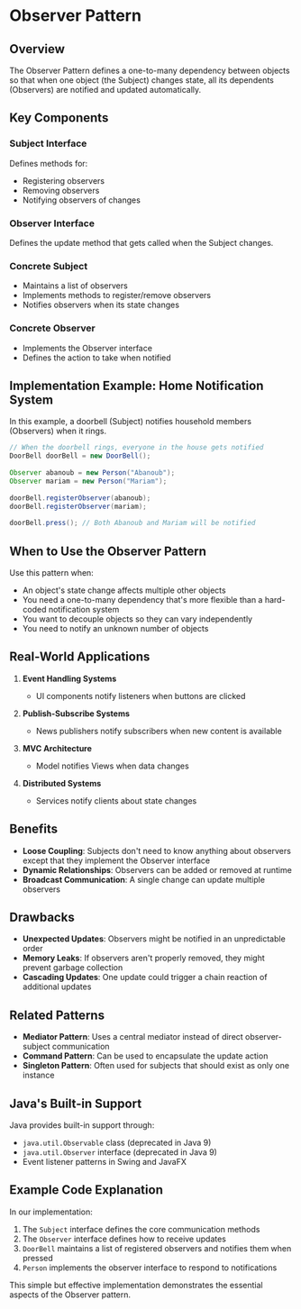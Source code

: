 # Observer Pattern

## Overview
The Observer Pattern defines a one-to-many dependency between objects so that when one object (the Subject) changes state, all its dependents (Observers) are notified and updated automatically.

## Key Components

### Subject Interface
Defines methods for:
- Registering observers
- Removing observers
- Notifying observers of changes

### Observer Interface
Defines the update method that gets called when the Subject changes.

### Concrete Subject
- Maintains a list of observers
- Implements methods to register/remove observers
- Notifies observers when its state changes

### Concrete Observer
- Implements the Observer interface
- Defines the action to take when notified

## Implementation Example: Home Notification System

In this example, a doorbell (Subject) notifies household members (Observers) when it rings.

```java
// When the doorbell rings, everyone in the house gets notified
DoorBell doorBell = new DoorBell();
        
Observer abanoub = new Person("Abanoub");
Observer mariam = new Person("Mariam");
        
doorBell.registerObserver(abanoub);
doorBell.registerObserver(mariam);
        
doorBell.press(); // Both Abanoub and Mariam will be notified
```

## When to Use the Observer Pattern

Use this pattern when:
- An object's state change affects multiple other objects
- You need a one-to-many dependency that's more flexible than a hard-coded notification system
- You want to decouple objects so they can vary independently
- You need to notify an unknown number of objects

## Real-World Applications

1. **Event Handling Systems**
    - UI components notify listeners when buttons are clicked

2. **Publish-Subscribe Systems**
    - News publishers notify subscribers when new content is available

3. **MVC Architecture**
    - Model notifies Views when data changes

4. **Distributed Systems**
    - Services notify clients about state changes

## Benefits

- **Loose Coupling**: Subjects don't need to know anything about observers except that they implement the Observer interface
- **Dynamic Relationships**: Observers can be added or removed at runtime
- **Broadcast Communication**: A single change can update multiple observers

## Drawbacks

- **Unexpected Updates**: Observers might be notified in an unpredictable order
- **Memory Leaks**: If observers aren't properly removed, they might prevent garbage collection
- **Cascading Updates**: One update could trigger a chain reaction of additional updates

## Related Patterns

- **Mediator Pattern**: Uses a central mediator instead of direct observer-subject communication
- **Command Pattern**: Can be used to encapsulate the update action
- **Singleton Pattern**: Often used for subjects that should exist as only one instance

## Java's Built-in Support

Java provides built-in support through:
- `java.util.Observable` class (deprecated in Java 9)
- `java.util.Observer` interface (deprecated in Java 9)
- Event listener patterns in Swing and JavaFX

## Example Code Explanation

In our implementation:
1. The `Subject` interface defines the core communication methods
2. The `Observer` interface defines how to receive updates
3. `DoorBell` maintains a list of registered observers and notifies them when pressed
4. `Person` implements the observer interface to respond to notifications

This simple but effective implementation demonstrates the essential aspects of the Observer pattern.